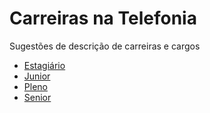 # Carreiras na Telefonia

Sugestões de descrição de carreiras e cargos
  - [Estagiário](Programacao.md)
  - [Junior](Junior.md)
  - [Pleno](Pleno.md)
  - [Senior](Senior.md)